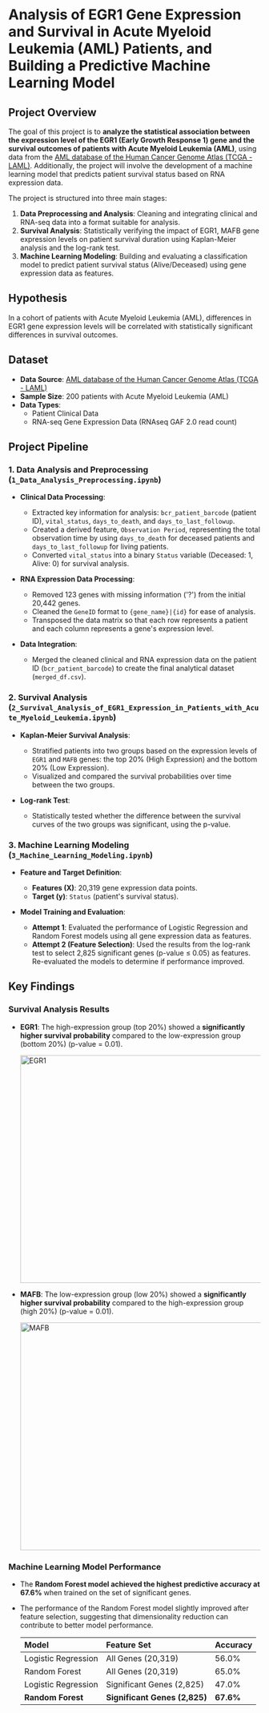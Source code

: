 # Analysis of EGR1 Gene Expression and Survival in Acute Myeloid Leukemia (AML) Patients, and Building a Predictive Machine Learning Model 

## Project Overview

The goal of this project is to **analyze the statistical association between the expression level of the EGR1 (Early Growth Response 1) gene and the survival outcomes of patients with Acute Myeloid Leukemia (AML)**, using data from the [AML database of the Human Cancer Genome Atlas (TCGA - LAML)](https://gdc.cancer.gov/about-data/publications/laml_2012). Additionally, the project will involve the development of a machine learning model that predicts patient survival status based on RNA expression data.

The project is structured into three main stages:

1.  **Data Preprocessing and Analysis**: Cleaning and integrating clinical and RNA-seq data into a format suitable for analysis.
2.  **Survival Analysis**: Statistically verifying the impact of EGR1, MAFB gene expression levels on patient survival duration using Kaplan-Meier analysis and the log-rank test.
3.  **Machine Learning Modeling**: Building and evaluating a classification model to predict patient survival status (Alive/Deceased) using gene expression data as features.

## Hypothesis

In a cohort of patients with Acute Myeloid Leukemia (AML), differences in EGR1 gene expression levels will be correlated with statistically significant differences in survival outcomes. 

## Dataset

  - **Data Source**: [AML database of the Human Cancer Genome Atlas (TCGA - LAML)](https://gdc.cancer.gov/about-data/publications/laml_2012)
  - **Sample Size**: 200 patients with Acute Myeloid Leukemia (AML)
  - **Data Types**:
      - Patient Clinical Data
      - RNA-seq Gene Expression Data (RNAseq GAF 2.0 read count)


## Project Pipeline

### 1\. Data Analysis and Preprocessing (`1_Data_Analysis_Preprocessing.ipynb`)

  - **Clinical Data Processing**:

      - Extracted key information for analysis: `bcr_patient_barcode` (patient ID), `vital_status`, `days_to_death`, and `days_to_last_followup`.
      - Created a derived feature, `Observation Period`, representing the total observation time by using `days_to_death` for deceased patients and `days_to_last_followup` for living patients.
      - Converted `vital_status` into a binary `Status` variable (Deceased: 1, Alive: 0) for survival analysis.

  - **RNA Expression Data Processing**:

      - Removed 123 genes with missing information ('?') from the initial 20,442 genes.
      - Cleaned the `GeneID` format to `{gene_name}|{id}` for ease of analysis.
      - Transposed the data matrix so that each row represents a patient and each column represents a gene's expression level.

  - **Data Integration**:

      - Merged the cleaned clinical and RNA expression data on the patient ID (`bcr_patient_barcode`) to create the final analytical dataset (`merged_df.csv`).

### 2\. Survival Analysis (`2_Survival_Analysis_of_EGR1_Expression_in_Patients_with_Acute_Myeloid_Leukemia.ipynb`)

  - **Kaplan-Meier Survival Analysis**:

      - Stratified patients into two groups based on the expression levels of `EGR1` and `MAFB` genes: the top 20% (High Expression) and the bottom 20% (Low Expression).
      - Visualized and compared the survival probabilities over time between the two groups.

  - **Log-rank Test**:

      - Statistically tested whether the difference between the survival curves of the two groups was significant, using the p-value.

### 3\. Machine Learning Modeling (`3_Machine_Learning_Modeling.ipynb`)

  - **Feature and Target Definition**:

      - **Features (X)**: 20,319 gene expression data points.
      - **Target (y)**: `Status` (patient's survival status).

  - **Model Training and Evaluation**:

      - **Attempt 1**: Evaluated the performance of Logistic Regression and Random Forest models using all gene expression data as features.
      - **Attempt 2 (Feature Selection)**: Used the results from the log-rank test to select 2,825 significant genes (p-value ≤ 0.05) as features. Re-evaluated the models to determine if performance improved.


## Key Findings

### Survival Analysis Results

  - **EGR1**: The high-expression group (top 20%) showed a **significantly higher survival probability** compared to the low-expression group (bottom 20%) (p-value = 0.01).

    <img width="584" height="455" alt="EGR1" src="https://github.com/user-attachments/assets/4c778ef1-ed9e-4b03-ab58-a062788d21b3" />

    
  - **MAFB**: The low-expression group (low 20%) showed a **significantly higher survival probability** compared to the high-expression group (high 20%) (p-value = 0.01).

    <img width="567" height="455" alt="MAFB" src="https://github.com/user-attachments/assets/5ec2a134-9362-4d19-9fb4-08ef04da9599" />


### Machine Learning Model Performance

  - The **Random Forest model achieved the highest predictive accuracy at 67.6%** when trained on the set of significant genes.
  - The performance of the Random Forest model slightly improved after feature selection, suggesting that dimensionality reduction can contribute to better model performance.

    | Model | Feature Set | Accuracy |
    | :--- | :--- | :--- |
    | Logistic Regression | All Genes (20,319) | 56.0% |
    | Random Forest | All Genes (20,319) | 65.0% |
    | Logistic Regression | Significant Genes (2,825) | 47.0% |
    | **Random Forest** | **Significant Genes (2,825)** | **67.6%** |

